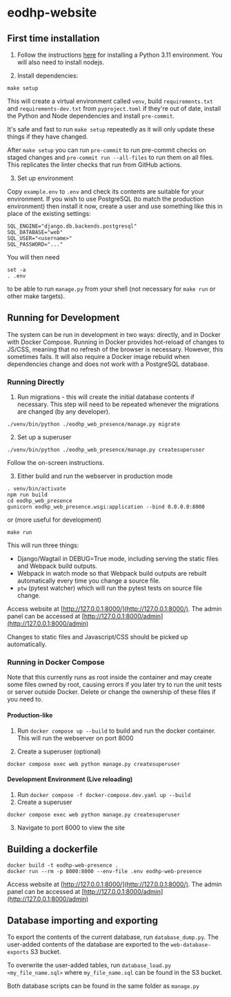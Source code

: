 # eodhp-website

## First time installation
1. Follow the instructions [here](https://github.com/UKEODHP/template-python/blob/main/README.md) for installing a
Python 3.11 environment. You will also need to install nodejs.

2. Install dependencies:

```commandline
make setup
```

This will create a virtual environment called `venv`, build `requirements.txt` and
`requirements-dev.txt` from `pyproject.toml` if they're out of date, install the Python
and Node dependencies and install `pre-commit`.

It's safe and fast to run `make setup` repeatedly as it will only update these things if
they have changed.

After `make setup` you can run `pre-commit` to run pre-commit checks on staged changes and
`pre-commit run --all-files` to run them on all files. This replicates the linter checks that
run from GitHub actions.

3. Set up environment

Copy `example.env` to `.env` and check its contents are suitable for your environment. If you wish
to use PostgreSQL (to match the production environment) then install it now, create a user and use
something like this in place of the existing settings:

```commandline
SQL_ENGINE="django.db.backends.postgresql"
SQL_DATABASE="web"
SQL_USER="<username>"
SQL_PASSWORD="..."
```

You will then need

```commandline
set -a
. .env
```

to be able to run `manage.py` from your shell (not necessary for `make run` or other make targets).

## Running for Development

The system can be run in development in two ways: directly, and in Docker with Docker Compose.
Running in Docker provides hot-reload of changes to JS/CSS, meaning that no refresh of the browser
is necessary. However, this sometimes fails. It will also require a Docker image rebuild when
dependencies change and does not work with a PostgreSQL database.

### Running Directly

1. Run migrations - this will create the initial database contents if necessary. This step will
   need to be repeated whenever the migrations are changed (by any developer).

```commandline
./venv/bin/python ./eodhp_web_presence/manage.py migrate
```

2. Set up a superuser

```commandline
./venv/bin/python ./eodhp_web_presence/manage.py createsuperuser
```
Follow the on-screen instructions.

3. Either build and run the webserver in production mode

```commandline
. venv/bin/activate
npm run build
cd eodhp_web_presence
gunicorn eodhp_web_presence.wsgi:application --bind 0.0.0.0:8000
```

or (more useful for development)

```commandline
make run
```

This will run three things:

* Django/Wagtail in DEBUG=True mode, including serving the static files and Webpack build outputs.
* Webpack in watch mode so that Webpack build outputs are rebuilt automatically every time you
  change a source file.
* `ptw` (pytest watcher) which will run the pytest tests on source file change.
  
Access website at [http://127.0.0.1:8000/](http://127.0.0.1:8000/). The admin panel can be accessed at [http://127.0.0.1:8000/admin](http://127.0.0.1:8000/admin)

Changes to static files and Javascript/CSS should be picked up automatically.


### Running in Docker Compose

Note that this currently runs as root inside the container and may create some files owned by root,
causing errors if you later try to run the unit tests or server outside Docker. Delete or change
the ownership of these files if you need to.

#### Production-like

1. Run `docker compose up --build` to build and run the docker container. This will run the webserver on port 8000

2. Create a superuser (optional)

```commandline
docker compose exec web python manage.py createsuperuser
```

#### Development Environment (Live reloading)

1. Run `docker compose -f docker-compose.dev.yaml up --build`
2. Create a superuser

```commandline
docker compose exec web python manage.py createsuperuser
```

3. Navigate to port 8000 to view the site


## Building a dockerfile

```commandline
docker build -t eodhp-web-presence .
docker run --rm -p 8000:8000 --env-file .env eodhp-web-presence
```

Access website at [http://127.0.0.1:8000/](http://127.0.0.1:8000/). The admin panel can be accessed at [http://127.0.0.1:8000/admin](http://127.0.0.1:8000/admin)



## Database importing and exporting

To export the contents of the current database, run `database_dump.py`. The user-added contents of the database are
exported to the `web-database-exports` S3 bucket.

To overwrite the user-added tables, run `database_load.py <my_file_name.sql>` where `my_file_name.sql` can be found in
the S3 bucket.

Both database scripts can be found in the same folder as `manage.py`

